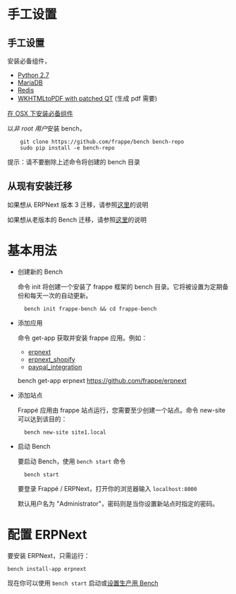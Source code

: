 # 手工设置

手工设置
--------------

安装必备组件，

* [Python 2.7](https://www.python.org/download/releases/2.7/)
* [MariaDB](https://mariadb.org/)
* [Redis](http://redis.io/topics/quickstart)
* [WKHTMLtoPDF with patched QT](http://wkhtmltopdf.org/downloads.html) (生成 pdf 需要)

[在 OSX 下安装必备组件](https://github.com/frappe/bench/wiki/Installing-Bench-Pre-requisites-on-MacOSX)

以*非 root 用户*安装 bench，

		git clone https://github.com/frappe/bench bench-repo
		sudo pip install -e bench-repo

提示：请不要删除上述命令将创建的 bench 目录


从现有安装迁移
------------------------------------

如果想从 ERPNext 版本 3 迁移，请参照[这里](https://github.com/frappe/bench/wiki/Migrating-from-ERPNext-version-3)的说明

如果想从老版本的 Bench 迁移，请参照[这里](https://github.com/frappe/bench/wiki/Migrating-from-old-bench)的说明


基本用法
===========

* 创建新的 Bench

	命令 init 将创建一个安装了 frappe 框架的 bench 目录。它将被设置为定期备份和每天一次的自动更新。

		bench init frappe-bench && cd frappe-bench

* 添加应用

	命令 get-app 获取并安装 frappe 应用。例如：
	
	- [erpnext](https://github.com/frappe/erpnext)
	- [erpnext_shopify](https://github.com/frappe/erpnext_shopify)
	- [paypal_integration](https://github.com/frappe/paypal_integration)
	
	bench get-app erpnext https://github.com/frappe/erpnext

* 添加站点

	Frappé 应用由 frappe 站点运行，您需要至少创建一个站点。命令 new-site 可以达到该目的：

		bench new-site site1.local

* 启动 Bench

	要启动 Bench，使用 `bench start` 命令

		bench start

	要登录 Frappé / ERPNext，打开你的浏览器输入 `localhost:8000`

	默认用户名为 "Administrator"，密码则是当你设置新站点时指定的密码。


配置 ERPNext
==================

要安装 ERPNext，只需运行：
```
bench install-app erpnext
```

现在你可以使用 `bench start` 启动或[设置生产用 Bench](setup-production.html)
